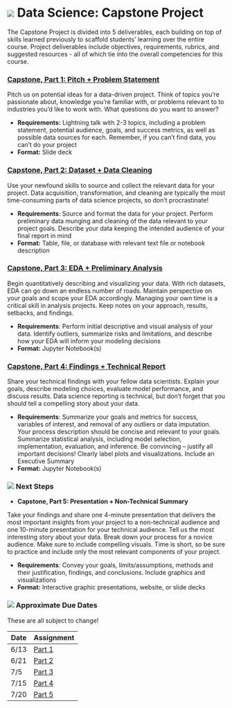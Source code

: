 # ![](https://ga-dash.s3.amazonaws.com/production/assets/logo-9f88ae6c9c3871690e33280fcf557f33.png) Data Science: Capstone Project

The Capstone Project is divided into 5 deliverables, each building on top of skills learned previously to scaffold students' learning over the entire course. Project deliverables include objectives, requirements, rubrics, and suggested resources - all of which tie into the overall competencies for this course.


### **[Capstone, Part 1: Pitch + Problem Statement][part-1]**

Pitch us on potential ideas for a data-driven project. Think of topics you’re passionate about, knowledge you’re familiar with, or problems relevant to to industries you’d like to work with. What questions do you want to answer?
- **Requirements:** Lightning talk with 2-3 topics, including a problem statement, potential audience, goals, and success metrics, as well as possible data sources for each. Remember, if you can’t find data, you can’t do your project
- **Format:** Slide deck

### **[Capstone, Part 2: Dataset + Data Cleaning][part-2]**

Use your newfound skills to source and collect the relevant data for your project. Data acquisition, transformation, and cleaning are typically the most time-consuming parts of data science projects, so don’t procrastinate!

- **Requirements**: Source and format the data for your project. Perform preliminary data munging and cleaning of the data relevant to your project goals.  Describe your data keeping the intended audience of your final report in mind
- **Format:** Table, file, or database with relevant text file or notebook description

### **[Capstone, Part 3: EDA + Preliminary Analysis][part-3]**

Begin quantitatively describing and visualizing your data. With rich datasets, EDA can go down an endless number of roads. Maintain perspective on your goals and scope your EDA accordingly. Managing your own time is a critical skill in analysis projects.  Keep notes on your approach, results, setbacks, and findings.

- **Requirements**: Perform initial descriptive and visual analysis of your data. Identify outliers, summarize risks and limitations, and describe how your EDA will inform your modeling decisions
- **Format:** Jupyter Notebook(s)

### **[Capstone, Part 4: Findings + Technical Report][part-4]**

Share your technical findings with your fellow data scientists. Explain your goals, describe modeling choices, evaluate model performance, and discuss results. Data science reporting is technical, but don’t forget that you should tell a compelling story about your data.

- **Requirements**: Summarize your goals and metrics for success, variables of interest, and removal of any outliers or data imputation. Your process description should be concise and relevant to your goals. Summarize statistical analysis, including model selection,  implementation, evaluation, and inference. Be convincing – justify all important decisions! Clearly label plots and visualizations. Include an Executive Summary
- **Format:** Jupyter Notebook(s)


### ![](https://ga-dash.s3.amazonaws.com/production/assets/logo-9f88ae6c9c3871690e33280fcf557f33.png) Next Steps

* **Capstone, Part 5: Presentation + Non-Technical Summary**

Take your findings and share one 4-minute presentation that delivers the most important insights from your project to a non-technical audience and one 10-minute presentation for your technical audience. Tell us the most interesting story about your data. Break down your process for a novice audience. Make sure to include compelling visuals. Time is short, so be sure to practice and include only the most relevant components of your project.

- **Requirements**: Convey your goals, limits/assumptions, methods and their justification, findings, and conclusions. Include graphics and visualizations
- **Format:** Interactive graphic presentations, website, or slide decks

### ![](https://ga-dash.s3.amazonaws.com/production/assets/logo-9f88ae6c9c3871690e33280fcf557f33.png) Approximate Due Dates

These are all subject to change!

Date | Assignment
-----| ----------
6/13 | [Part 1][part-1]
6/21 | [Part 2][part-2]
7/5  | [Part 3][part-3]
7/15 | [Part 4][part-4]
7/20 | [Part 5][part-5]

<!--- LINKS --->

[part-1]: ./part-01/
[part-2]: ./part-02/
[part-3]: ./part-03/
[part-4]: ./part-04/
[part-5]: ./part-05/
